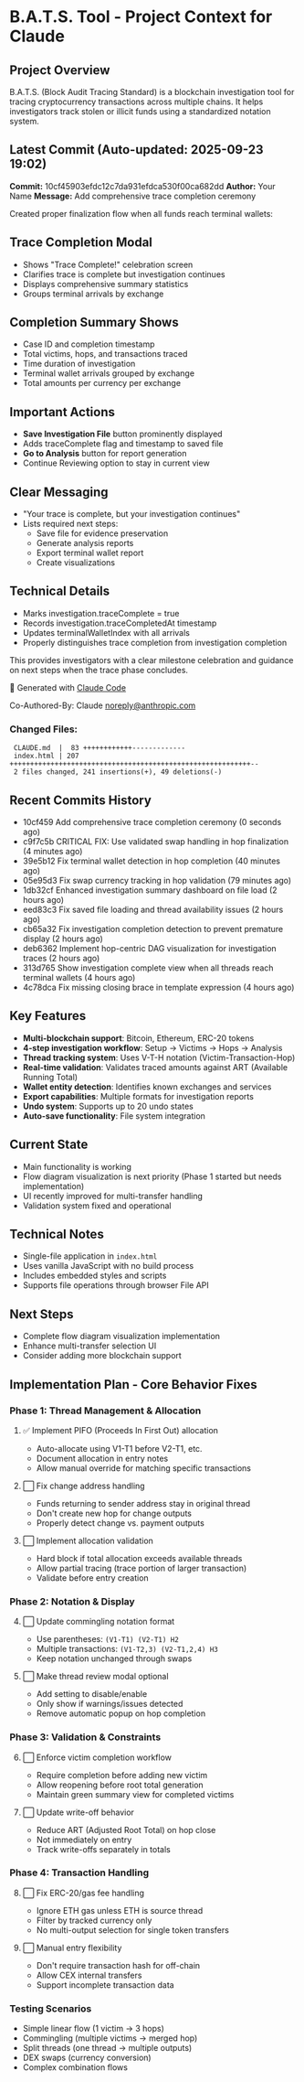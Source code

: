 # B.A.T.S. Tool - Project Context for Claude

## Project Overview
B.A.T.S. (Block Audit Tracing Standard) is a blockchain investigation tool for tracing cryptocurrency transactions across multiple chains. It helps investigators track stolen or illicit funds using a standardized notation system.

## Latest Commit (Auto-updated: 2025-09-23 19:02)

**Commit:** 10cf45903efdc12c7da931efdca530f00ca682dd
**Author:** Your Name
**Message:** Add comprehensive trace completion ceremony

Created proper finalization flow when all funds reach terminal wallets:

## Trace Completion Modal
- Shows "Trace Complete!" celebration screen
- Clarifies trace is complete but investigation continues
- Displays comprehensive summary statistics
- Groups terminal arrivals by exchange

## Completion Summary Shows
- Case ID and completion timestamp
- Total victims, hops, and transactions traced
- Time duration of investigation
- Terminal wallet arrivals grouped by exchange
- Total amounts per currency per exchange

## Important Actions
- **Save Investigation File** button prominently displayed
- Adds traceComplete flag and timestamp to saved file
- **Go to Analysis** button for report generation
- Continue Reviewing option to stay in current view

## Clear Messaging
- "Your trace is complete, but your investigation continues"
- Lists required next steps:
  - Save file for evidence preservation
  - Generate analysis reports
  - Export terminal wallet report
  - Create visualizations

## Technical Details
- Marks investigation.traceComplete = true
- Records investigation.traceCompletedAt timestamp
- Updates terminalWalletIndex with all arrivals
- Properly distinguishes trace completion from investigation completion

This provides investigators with a clear milestone celebration and guidance on next steps when the trace phase concludes.

🤖 Generated with [Claude Code](https://claude.ai/code)

Co-Authored-By: Claude <noreply@anthropic.com>

### Changed Files:
```
 CLAUDE.md  |  83 ++++++++++++-------------
 index.html | 207 +++++++++++++++++++++++++++++++++++++++++++++++++++++++++++--
 2 files changed, 241 insertions(+), 49 deletions(-)
```

## Recent Commits History

- 10cf459 Add comprehensive trace completion ceremony (0 seconds ago)
- c9f7c5b CRITICAL FIX: Use validated swap handling in hop finalization (4 minutes ago)
- 39e5b12 Fix terminal wallet detection in hop completion (40 minutes ago)
- 05e95d3 Fix swap currency tracking in hop validation (79 minutes ago)
- 1db32cf Enhanced investigation summary dashboard on file load (2 hours ago)
- eed83c3 Fix saved file loading and thread availability issues (2 hours ago)
- cb65a32 Fix investigation completion detection to prevent premature display (2 hours ago)
- deb6362 Implement hop-centric DAG visualization for investigation traces (2 hours ago)
- 313d765 Show investigation complete view when all threads reach terminal wallets (4 hours ago)
- 4c78dca Fix missing closing brace in template expression (4 hours ago)

## Key Features
- **Multi-blockchain support**: Bitcoin, Ethereum, ERC-20 tokens
- **4-step investigation workflow**: Setup → Victims → Hops → Analysis
- **Thread tracking system**: Uses V-T-H notation (Victim-Transaction-Hop)
- **Real-time validation**: Validates traced amounts against ART (Available Running Total)
- **Wallet entity detection**: Identifies known exchanges and services
- **Export capabilities**: Multiple formats for investigation reports
- **Undo system**: Supports up to 20 undo states
- **Auto-save functionality**: File system integration

## Current State
- Main functionality is working
- Flow diagram visualization is next priority (Phase 1 started but needs implementation)
- UI recently improved for multi-transfer handling
- Validation system fixed and operational

## Technical Notes
- Single-file application in `index.html`
- Uses vanilla JavaScript with no build process
- Includes embedded styles and scripts
- Supports file operations through browser File API

## Next Steps
- Complete flow diagram visualization implementation
- Enhance multi-transfer selection UI
- Consider adding more blockchain support

## Implementation Plan - Core Behavior Fixes

### Phase 1: Thread Management & Allocation
1. ✅ Implement PIFO (Proceeds In First Out) allocation
   - Auto-allocate using V1-T1 before V2-T1, etc.
   - Document allocation in entry notes
   - Allow manual override for matching specific transactions

2. ⬜ Fix change address handling
   - Funds returning to sender address stay in original thread
   - Don't create new hop for change outputs
   - Properly detect change vs. payment outputs

3. ⬜ Implement allocation validation
   - Hard block if total allocation exceeds available threads
   - Allow partial tracing (trace portion of larger transaction)
   - Validate before entry creation

### Phase 2: Notation & Display
4. ⬜ Update commingling notation format
   - Use parentheses: `(V1-T1) (V2-T1) H2`
   - Multiple transactions: `(V1-T2,3) (V2-T1,2,4) H3`
   - Keep notation unchanged through swaps

5. ⬜ Make thread review modal optional
   - Add setting to disable/enable
   - Only show if warnings/issues detected
   - Remove automatic popup on hop completion

### Phase 3: Validation & Constraints
6. ⬜ Enforce victim completion workflow
   - Require completion before adding new victim
   - Allow reopening before root total generation
   - Maintain green summary view for completed victims

7. ⬜ Update write-off behavior
   - Reduce ART (Adjusted Root Total) on hop close
   - Not immediately on entry
   - Track write-offs separately in totals

### Phase 4: Transaction Handling
8. ⬜ Fix ERC-20/gas fee handling
   - Ignore ETH gas unless ETH is source thread
   - Filter by tracked currency only
   - No multi-output selection for single token transfers

9. ⬜ Manual entry flexibility
   - Don't require transaction hash for off-chain
   - Allow CEX internal transfers
   - Support incomplete transaction data

### Testing Scenarios
- Simple linear flow (1 victim → 3 hops)
- Commingling (multiple victims → merged hop)
- Split threads (one thread → multiple outputs)
- DEX swaps (currency conversion)
- Complex combination flows
